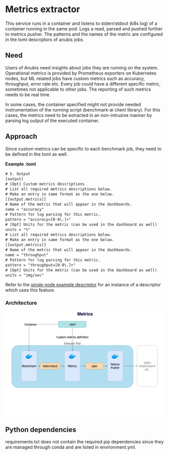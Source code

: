 # Metrics extractor 

This service runs in a container and listens to stderr/stdout (k8s log) of a container running in the same pod. 
Logs a read, parsed and pushed further to metrics pusher. The patterns and the names of the metric are configured 
in the toml descriptors of anubis jobs.

## Need 

Users of Anubis need insights about jobs they are running on the system. Operational metrics is provided by Prometheus 
exporters on Kubernetes nodes, but ML related jobs have custom metrics such as accuracy, throughput, error rate etc. 
Every job could have a different specific metric, sometimes not applicable to other jobs. The reporting of such metrics 
needs to be real time. 

In some cases, the container specified might not provide needed instrumentation of the running script (benchmark-ai 
client library). For this cases, the metrics need to be extracted in an non-intrusive manner by parsing log output of 
the executed container.


## Approach

Since custom metrics can be specific to each benchmark job, they need to be defined in the toml as well. 

**Example .toml**

```
# 5. Output
[output]
# [Opt] Custom metrics descriptions
# List all required metrics descriptions below.
# Make an entry in same format as the one below.
[[output.metrics]]
# Name of the metric that will appear in the dashboards.
name = "accuracy"
# Pattern for log parsing for this metric.
pattern = "accuracy=[0-9\.]+"
# [Opt] Units for the metric (can be used in the dashboard as well)
units = "%"
# List all required metrics descriptions below.
# Make an entry in same format as the one below.
[[output.metrics]]
# Name of the metric that will appear in the dashboards.
name = "throughput"
# Pattern for log parsing for this metric.
pattern = "throughput=[0-9\.]+"
# [Opt] Units for the metric (can be used in the dashboard as well)
units = "img/sec"
```

Refer to the [single node example descriptor](../sample-benchmarks/single-node/descriptor_cpu.toml) for an instance of a
descriptor which uses this feature.


### Architecture

![metrics-extractor-architecture](../docs/images/metrics-extractor.png 'Metrics extractor architecture')


## Python dependencies

requirements.txt does not contain the required pip dependencies since they are managed through conda and are listed 
in environment.yml.
